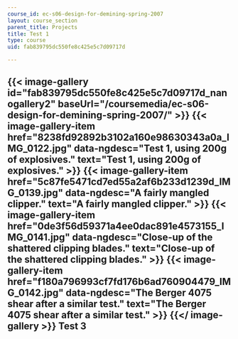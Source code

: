 ```yaml
---
course_id: ec-s06-design-for-demining-spring-2007
layout: course_section
parent_title: Projects
title: Test 1
type: course
uid: fab839795dc550fe8c425e5c7d09717d

---
```


{{< image-gallery id="fab839795dc550fe8c425e5c7d09717d_nanogallery2" baseUrl="/coursemedia/ec-s06-design-for-demining-spring-2007/" >}}
{{< image-gallery-item href="8238fd92892b3102a160e98630343a0a_IMG_0122.jpg" data-ngdesc="Test 1, using 200g of explosives." text="Test 1, using 200g of explosives." >}}
{{< image-gallery-item href="5c87fe5471cd7ed55a2af6b233d1239d_IMG_0139.jpg" data-ngdesc="A fairly mangled clipper." text="A fairly mangled clipper." >}}
{{< image-gallery-item href="0de3f56d59371a4ee0dac891e4573155_IMG_0141.jpg" data-ngdesc="Close-up of the shattered clipping blades." text="Close-up of the shattered clipping blades." >}}
{{< image-gallery-item href="f180a796993cf7fd176b6ad760904479_IMG_0142.jpg" data-ngdesc="The Berger 4075 shear after a similar test." text="The Berger 4075 shear after a similar test." >}}
{{</ image-gallery >}}
Test 3 
-------